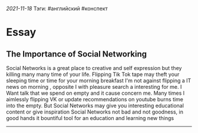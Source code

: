 *2021-11-18*
Тэги: #английский #конспект 
# Essay 
The Importance of Social Networking
---

Social Networks is a great place to creative and self expression but they killing many many time of your life.
Flipping Tik Tok tape may theft your sleeping time  or time for your morning breakfast
I'm not against flipping a IT news on morning , opposite I with pleasure search a interesting for me.
I Want talk that we spend on empty and it cause concern me. 
Many times I aimlessly flipping VK or update recommendations on youtube burns time into the empty.
But Social Networks may give you interesting educational content or give inspiration
Social Networks not bad and not goodness, in good hands it bountiful tool for an education and learning new things

---
